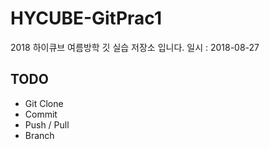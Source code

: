 # HYCUBE-GitPrac1
2018 하이큐브 여름방학 깃 실습 저장소 입니다.
일시 : 2018-08-27
## TODO
- Git Clone
- Commit
- Push / Pull
- Branch
